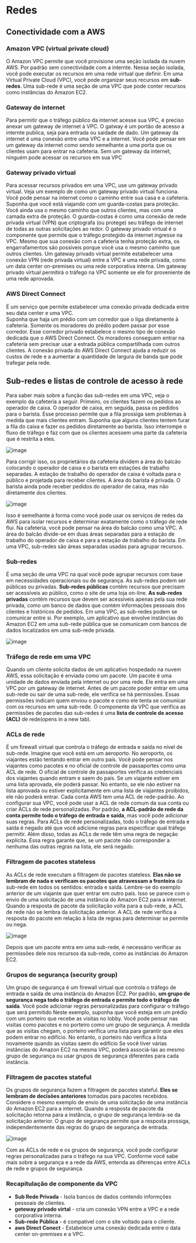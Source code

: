 # Redes
## Conectividade com a AWS
### Amazon VPC (virtual private cloud)
O Amazon VPC permite que você provisione uma seção isolada da nuvem AWS. 
Por padrão sem conectividade com a internte.
Nessa seção isolada, você pode executar os recursos em uma rede virtual que definir. 
Em uma Virtual Private Cloud (VPC), você pode organizar seus recursos em **sub-redes**. 
Uma sub-rede é uma seção de uma VPC que pode conter recursos como instâncias do Amazon EC2.

### Gateway de internet
Para permitir que o tráfego público da internet acesse sua VPC, é preciso anexar um gateway de internet à VPC.
O gatway é um portão de acesso a internte publica, seja para entrada ou saidade de dado.
Um gateway da internet é uma conexão entre uma VPC e a internet. Você pode pensar em um gateway da internet como sendo semelhante a uma porta que os clientes usam para entrar na cafeteria. 
Sem um gateway da internet, ninguém pode acessar os recursos em sua VPC

### Gateway privado virtual
Para acessar recursos privados em uma VPC, use um gateway privado virtual. 
Veja um exemplo de como um gateway privado virtual funciona. Você pode pensar na internet como o caminho entre sua casa e a cafeteria. 
Suponha que você está viajando com um guarda-costas para proteção. Você ainda usa o mesmo caminho que outros clientes, mas com uma camada extra de proteção. 
O guarda-costas é como uma conexão de rede privada virtual (VPN) que criptografa (ou protege) seu tráfego de internet de todas as outras solicitações ao redor. 
O gateway privado virtual é o componente que permite que o tráfego protegido da internet ingresse na VPC. 
Mesmo que sua conexão com a cafeteria tenha proteção extra, os engarrafamentos são possíveis porque você usa o mesmo caminho que outros clientes. 
Um gateway privado virtual permite estabelecer uma conexão VPN (rede privada virtual) entre a VPC e uma rede privada, como um data center on-premises ou uma rede corporativa interna. 
Um gateway privado virtual permitirá o tráfego na VPC somente se ele for proveniente de uma rede aprovada.

### AWS Direct Connect
É um serviço que permite estabelecer uma conexão privada dedicada entre seu data center e uma VPC.  
Suponha que haja um prédio com um corredor que o liga diretamente à cafeteria. Somente os moradores do prédio podem passar por esse corredor. 
Esse corredor privado estabelece o mesmo tipo de conexão dedicada que o AWS Direct Connect. Os moradores conseguem entrar na cafeteria sem precisar usar a estrada pública compartilhada com outros clientes. 
A conexão privada do AWS Direct Connect ajuda a reduzir os custos de rede e a aumentar a quantidade de largura de banda que pode trafegar pela rede.


## Sub-redes e listas de controle de acesso à rede
Para saber mais sobre a função das sub-redes em uma VPC, veja o exemplo da cafeteria a seguir.
Primeiro, os clientes fazem os pedidos ao operador de caixa. O operador de caixa, em seguida, passa os pedidos para o barista. Esse processo permite que a fila prossiga sem problemas à medida que mais clientes entram. 
Suponha que alguns clientes tentem furar a fila do caixa e fazer os pedidos diretamente ao barista. Isso interrompe o fluxo de tráfego e faz com que os clientes acessem uma parte da cafeteria que é restrita a eles.

![image](https://github.com/luane-loureiro/EscolaDaNuvem-AWS/assets/100947092/0921608b-3130-4c76-8065-76f6be4a12f7)

Para corrigir isso, os proprietários da cafeteria dividem a área do balcão colocando o operador de caixa e o barista em estações de trabalho separadas. A estação de trabalho do operador de caixa é voltada para o público e projetada para receber clientes. A área do barista é privada. O barista ainda pode receber pedidos do operador de caixa, mas não diretamente dos clientes.

![image](https://github.com/luane-loureiro/EscolaDaNuvem-AWS/assets/100947092/cf6c30e1-55d1-40e8-9d05-3dc47db1001d)

Isso é semelhante à forma como você pode usar os serviços de redes da AWS para isolar recursos e determinar exatamente como o tráfego de rede flui.
Na cafeteria, você pode pensar na área do balcão como uma VPC. A área do balcão divide-se em duas áreas separadas para a estação de trabalho do operador de caixa e para a estação de trabalho do barista. Em uma VPC, sub-redes são áreas separadas usadas para agrupar recursos.

### Sub-redes
É uma seção de uma VPC na qual você pode agrupar recursos com base em necessidades operacionais ou de segurança. As sub-redes podem ser públicas ou privadas. 
**Sub-redes públicas** contêm recursos que precisam ser acessíveis ao público, como o site de uma loja on-line.
**As sub-redes privadas** contêm recursos que devem ser acessíveis apenas pela sua rede privada, como um banco de dados que contém informações pessoais dos clientes e históricos de pedidos. 
Em uma VPC, as sub-redes podem se comunicar entre si. Por exemplo, um aplicativo que envolve instâncias do Amazon EC2 em uma sub-rede pública que se comunicam com bancos de dados localizados em uma sub-rede privada.

![image](https://github.com/luane-loureiro/EscolaDaNuvem-AWS/assets/100947092/f29ca690-627c-4dbd-a0b0-351c024a8c44)

### Tráfego de rede em uma VPC
Quando um cliente solicita dados de um aplicativo hospedado na nuvem AWS, essa solicitação é enviada como um pacote. Um pacote é uma unidade de dados enviada pela internet ou por uma rede. 
Ele entra em uma VPC por um gateway de internet. Antes de um pacote poder entrar em uma sub-rede ou sair de uma sub-rede, ele verifica se há permissões. Essas permissões indicam quem enviou o pacote e como ele tenta se comunicar com os recursos em uma sub-rede.
O componente da VPC que verifica as permissões de pacotes das sub-redes é uma **lista de controle de acesso (ACL)** de rede(opens in a new tab).

### ACLs de rede
É um firewall virtual que controla o tráfego de entrada e saída no nível de sub-rede.
Imagine que você está em um aeroporto. No aeroporto, os viajantes estão tentando entrar em outro país. 
Você pode pensar nos viajantes como pacotes e no oficial de controle de passaportes como uma ACL de rede. 
O oficial de controle de passaportes verifica as credenciais dos viajantes quando entram e saem do país. Se um viajante estiver em uma lista aprovada, ele poderá passar. 
No entanto, se ele não estiver na lista aprovada ou estiver explicitamente em uma lista de viajantes proibidos, ele não poderá entrar.
Cada conta AWS tem uma ACL de rede-padrão. Ao configurar sua VPC, você pode usar a ACL de rede comum da sua conta ou criar ACLs de rede personalizadas. 
Por padrão, **a ACL-padrão de rede da conta permite todo o tráfego de entrada e saída**, mas você pode adicionar suas regras. Para ACLs de rede personalizadas, todo o tráfego de entrada e saída é negado até que você adicione regras para especificar qual tráfego permitir. Além disso, todas as ACLs de rede têm uma regra de negação explícita. Essa regra garante que, se um pacote não corresponder a nenhuma das outras regras na lista, ele será negado. 

### Filtragem de pacotes stateless
As ACLs de rede executam a filtragem de pacotes stateless. **Elas não se lembram de nada e verificam os pacotes que atravessam a fronteira** da sub-rede em todos os sentidos: entrada e saída. 
Lembre-se do exemplo anterior de um viajante que quer entrar em outro país. Isso se parece com o envio de uma solicitação de uma instância do Amazon EC2 para a internet.
Quando a resposta de pacote da solicitação volta para a sub-rede, a ACL de rede não se lembra da solicitação anterior. A ACL de rede verifica a resposta do pacote em relação à lista de regras para determinar se permite ou nega.

![image](https://github.com/luane-loureiro/EscolaDaNuvem-AWS/assets/100947092/db358824-01fa-4aa5-8610-55f5233654bd)

Depois que um pacote entra em uma sub-rede, é necessário verificar as permissões dele nos recursos da sub-rede, como as instâncias do Amazon EC2. 

### Grupos de segurança (security group)
Um grupo de segurança é um firewall virtual que controla o tráfego de entrada e saída de uma instância do Amazon EC2.
Por padrão, **um grupo de segurança nega todo o tráfego de entrada e permite todo o tráfego de saída**. Você pode adicionar regras personalizadas para configurar o tráfego que será permitido
Neste exemplo, suponha que você esteja em um prédio com um porteiro que recebe as visitas no lobby. Você pode pensar nas visitas como pacotes e no porteiro como um grupo de segurança. À medida que as visitas chegam, o porteiro verifica uma lista para garantir que eles podem entrar no edifício. No entanto, o porteiro não verifica a lista novamente quando as visitas saem do edifício
Se você tiver várias instâncias do Amazon EC2 na mesma VPC, poderá associá-las ao mesmo grupo de segurança ou usar grupos de segurança diferentes para cada instância. 

### Filtragem de pacotes stateful
Os grupos de segurança fazem a filtragem de pacotes stateful. **Eles se lembram de decisões anteriores** tomadas para pacotes recebidos.
Considere o mesmo exemplo de envio de uma solicitação de uma instância do Amazon EC2 para a internet. 
Quando a resposta de pacote da solicitação retorna para a instância, o grupo de segurança lembra-se da solicitação anterior. O grupo de segurança permite que a resposta prossiga, independentemente das regras do grupo de segurança de entrada.

![image](https://github.com/luane-loureiro/EscolaDaNuvem-AWS/assets/100947092/21872024-78d1-4728-9828-b5eb915d8e02)

Com as ACLs de rede e os grupos de segurança, você pode configurar regras personalizadas para o tráfego na sua VPC. Conforme você sabe mais sobre a segurança e a rede da AWS, entenda as diferenças entre ACLs de rede e grupos de segurança.

### Recapitulação de componente da VPC
- **Sub Rede Privada** - Isola bancos de dados contendo informções pessoais de clientes.
- **geteway privado virtal** - cria um conexão VPN entre a VPC e a rede corporativa interna.
- **Sub-rede Pública** - é compativel com o site voltado para o cliente.
- **aws Direct Conect** - Estabelece uma conexão dedicada entre o data center on-premises e a VPC.












